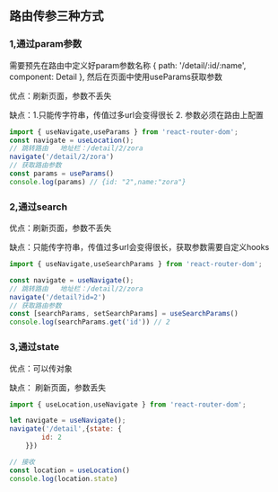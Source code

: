 ## 路由传参三种方式
### 1,通过param参数
需要预先在路由中定义好param参数名称
{ path: '/detail/:id/:name', component: Detail }, 然后在页面中使用useParams获取参数

优点：刷新页面，参数不丢失

缺点：1.只能传字符串，传值过多url会变得很长 2. 参数必须在路由上配置

```js
import { useNavigate,useParams } from 'react-router-dom';
const navigate = useLocation();
// 跳转路由   地址栏：/detail/2/zora
navigate('/detail/2/zora')
// 获取路由参数
const params = useParams()  
console.log(params) // {id: "2",name:"zora"}

```
### 2,通过search
优点：刷新页面，参数不丢失

缺点：只能传字符串，传值过多url会变得很长，获取参数需要自定义hooks

```js
import { useNavigate,useSearchParams } from 'react-router-dom';

const navigate = useNavigate();
// 跳转路由   地址栏：/detail/2/zora
navigate('/detail?id=2')
// 获取路由参数
const [searchParams, setSearchParams] = useSearchParams()
console.log(searchParams.get('id')) // 2

```
### 3,通过state
优点：可以传对象

缺点： <HashRouter>刷新页面，参数丢失

```js
import { useLocation,useNavigate } from 'react-router-dom';

let navigate = useNavigate();
navigate('/detail',{state: {
        id: 2
    }})

// 接收
const location = useLocation()
console.log(location.state)

```
